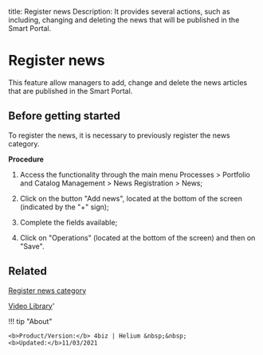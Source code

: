 title: Register news
Description: It provides several actions, such as including, changing and deleting the news that will be published in the Smart Portal. 

# Register news

This feature allow managers to add, change and delete the news articles that are published in the Smart Portal.

## Before getting started

To register the news, it is necessary to previously register the news category.

**Procedure**

1.	Access the functionality through the main menu Processes > Portfolio and Catalog Management > News Registration > News;

2.	Click on the button "Add news", located at the bottom of the screen (indicated by the "+" sign);

3.	Complete the fields available;

4.	Click on "Operations" (located at the bottom of the screen) and then on "Save".


Related
-------

[Register news category](/en-us/4biz-helium/processes/portfolio-and-catalog/configuration/register-news-category.html)


<i class='fa fa-youtube-play  fa-2x' style='color:#97ce17;vertical-align: middle;'> </i> [Video Library](https://www.youtube.com/playlist?list=PLB5qK2uzf2RPsG8HdkE7qEHB39yEI_T8y)'

!!! tip "About"

    <b>Product/Version:</b> 4biz | Helium &nbsp;&nbsp;
    <b>Updated:</b>11/03/2021
